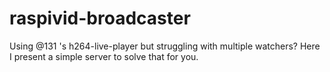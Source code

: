 # raspivid-broadcaster
Using @131 's h264-live-player but struggling with multiple watchers? Here I present a simple server to solve that for you.
